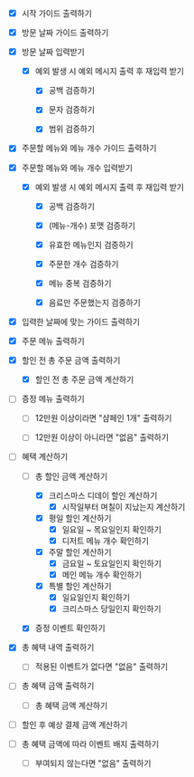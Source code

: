 - [x] 시작 가이드 출력하기


- [x] 방문 날짜 가이드 출력하기
- [x] 방문 날짜 입력받기
  - [x] 예외 발생 시 예외 메시지 출력 후 재입력 받기
    - [x] 공백 검증하기
    - [X] 문자 검증하기
    - [x] 범위 검증하기


- [x] 주문할 메뉴와 메뉴 개수 가이드 출력하기
- [x] 주문할 메뉴와 메뉴 개수 입력받기
  - [x] 예외 발생 시 예외 메시지 출력 후 재입력 받기
    - [x] 공백 검증하기
    - [x] (메뉴-개수) 포맷 검증하기
    - [x] 유효한 메뉴인지 검증하기
    - [x] 주문한 개수 검증하기
    - [x] 메뉴 중복 검증하기
    - [x] 음료만 주문했는지 검증하기


- [x] 입력한 날짜에 맞는 가이드 출력하기


- [x] 주문 메뉴 출력하기


- [x] 할인 전 총 주문 금액 출력하기
    - [x] 할인 전 총 주문 금액 계산하기


- [ ] 증정 메뉴 출력하기
  - [ ] 12만원 이상이라면 "샴페인 1개" 출력하기
  - [ ] 12만원 이상이 아니라면 "없음" 출력하기


- [ ] 혜택 계산하기
  - [ ] 총 할인 금액 계산하기
    - [x] 크리스마스 디데이 할인 계산하기
      - [x] 시작일부터 며칠이 지났는지 계산하기 
    - [x] 평일 할인 계산하기
      - [x] 일요일 ~ 목요일인지 확인하기
      - [x] 디저트 메뉴 개수 확인하기
    - [x] 주말 할인 계산하기
      - [x] 금요일 ~ 토요일인지 확인하기
      - [x] 메인 메뉴 개수 확인하기
    - [x] 특별 할인 계산하기
      - [x] 일요일인지 확인하기
      - [x] 크리스마스 당일인지 확인하기
  - [x] 증정 이벤트 확인하기


- [x] 총 혜택 내역 출력하기
  - [ ] 적용된 이벤트가 없다면 "없음" 출력하기


- [ ] 총 혜택 금액 출력하기
  - [ ] 총 혜택 금액 계산하기


- [ ] 할인 후 예상 결제 금액 계산하기


- [ ] 총 혜택 금액에 따라 이벤트 배지 출력하기
  - [ ] 부여되지 않는다면 "없음" 출력하기